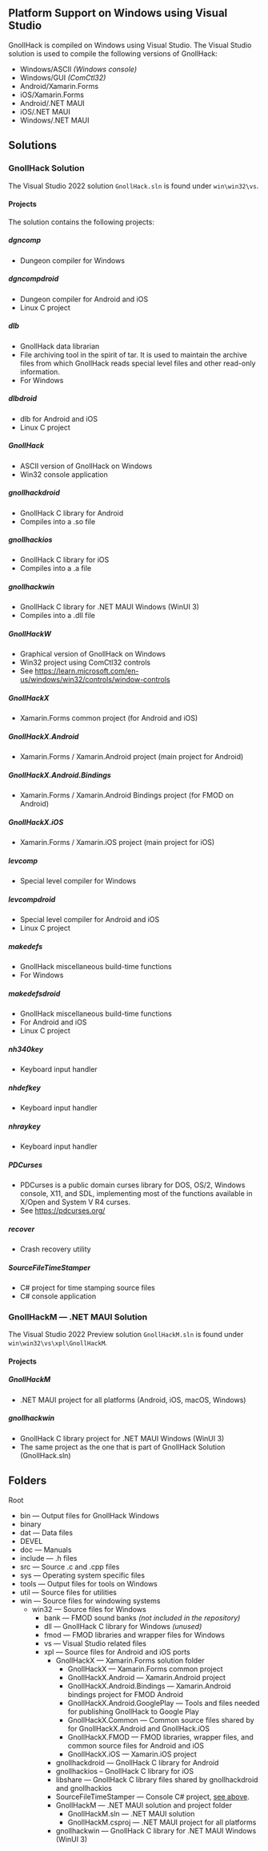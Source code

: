 ## Platform Support on Windows using Visual Studio

GnollHack is compiled on Windows using Visual Studio. The Visual Studio solution is used to compile the following versions of GnollHack:

- Windows/ASCII *(Windows console)*
- Windows/GUI *(ComCtl32)*
- Android/Xamarin.Forms
- iOS/Xamarin.Forms
- Android/.NET MAUI
- iOS/.NET MAUI
- Windows/.NET MAUI

## Solutions

### GnollHack Solution

The Visual Studio 2022 solution `GnollHack.sln` is found under `win\win32\vs`.

#### Projects

The solution contains the following projects:

##### dgncomp

- Dungeon compiler for Windows

##### dgncompdroid

- Dungeon compiler for Android and iOS
- Linux C project

##### dlb
- GnollHack data librarian
- File archiving tool in the spirit of tar. It is used to maintain the archive files from which GnollHack reads special level files and other read-only information.
- For Windows

##### dlbdroid

- dlb for Android and iOS
- Linux C project

##### GnollHack

- ASCII version of GnollHack on Windows
- Win32 console application

##### gnollhackdroid

- GnollHack C library for Android
- Compiles into a .so file

##### gnollhackios

- GnollHack C library for iOS
- Compiles into a .a file

##### gnollhackwin

- GnollHack C library for .NET MAUI Windows (WinUI 3)
- Compiles into a .dll file

##### GnollHackW

- Graphical version of GnollHack on Windows
- Win32 project using ComCtl32 controls
- See https://learn.microsoft.com/en-us/windows/win32/controls/window-controls

##### GnollHackX

- Xamarin.Forms common project (for Android and iOS)

##### GnollHackX.Android

- Xamarin.Forms / Xamarin.Android project (main project for Android)

##### GnollHackX.Android.Bindings

- Xamarin.Forms / Xamarin.Android Bindings project (for FMOD on Android)

##### GnollHackX.iOS

- Xamarin.Forms / Xamarin.iOS project (main project for iOS)

##### levcomp

- Special level compiler for Windows

##### levcompdroid

- Special level compiler for Android and iOS
- Linux C project

##### makedefs

- GnollHack miscellaneous build-time functions
- For Windows

##### makedefsdroid

- GnollHack miscellaneous build-time functions
- For Android and iOS
- Linux C project

##### nh340key

- Keyboard input handler

##### nhdefkey

- Keyboard input handler

##### nhraykey

- Keyboard input handler

##### PDCurses

- PDCurses is a public domain curses library for DOS, OS/2, Windows console, X11, and SDL, implementing most of the functions available in X/Open and System V R4 curses.
- See https://pdcurses.org/

##### recover

- Crash recovery utility

##### SourceFileTimeStamper

- C# project for time stamping source files
- C# console application

### GnollHackM — .NET MAUI Solution

The Visual Studio 2022 Preview solution `GnollHackM.sln` is found under `win\win32\vs\xpl\GnollHackM`.

#### Projects

##### GnollHackM

- .NET MAUI project for all platforms (Android, iOS, macOS, Windows)

##### gnollhackwin

- GnollHack C library project for .NET MAUI Windows (WinUI 3)
- The same project as the one that is part of GnollHack Solution (GnollHack.sln)

## Folders

Root
- bin — Output files for GnollHack Windows
- binary
- dat — Data files
- DEVEL
- doc — Manuals
- include — .h files
- src — Source .c and .cpp files
- sys — Operating system specific files
- tools — Output files for tools on Windows
- util — Source files for utilities
- win — Source files for windowing systems
   - win32 — Source files for Windows
       - bank — FMOD sound banks *(not included in the repository)*
       - dll — GnollHack C library for Windows *(unused)*
       - fmod — FMOD libraries and wrapper files for Windows
       - vs — Visual Studio related files
       - xpl — Source files for Android and iOS ports
           - GnollHackX — Xamarin.Forms solution folder
               - GnollHackX — Xamarin.Forms common project
               - GnollHackX.Android — Xamarin.Android project
               - GnollHackX.Android.Bindings — Xamarin.Android bindings project for FMOD Android
               - GnollHackX.Android.GooglePlay — Tools and files needed for publishing GnollHack to Google Play
               - GnollHackX.Common — Common source files shared by for GnollHackX.Android and GnollHack.iOS
               - GnollHackX.FMOD — FMOD libraries, wrapper files, and common source files for Android and iOS
               - GnollHackX.iOS — Xamarin.iOS project
           - gnollhackdroid — GnollHack C library for Android
           - gnollhackios – GnollHack C library for iOS
           - libshare — GnollHack C library files shared by gnollhackdroid and gnollhackios
           - SourceFileTimeStamper — Console C# project, [see above](#sourcefiletimestamper).
           - GnollHackM — .NET MAUI solution and project folder
               - GnollHackM.sln — .NET MAUI solution
               - GnollHackM.csproj — .NET MAUI project for all platforms
           - gnollhackwin — GnollHack C library for .NET MAUI Windows (WinUI 3)
